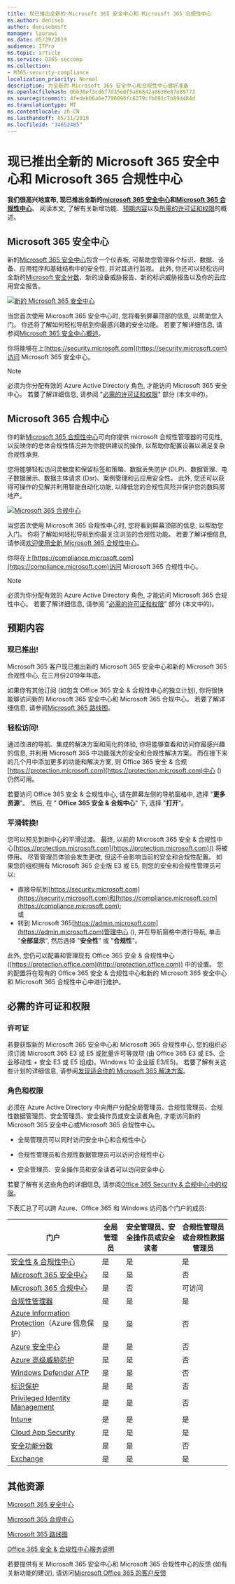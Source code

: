 ```yaml
---
title: 现已推出全新的 Microsoft 365 安全中心和 Microsoft 365 合规性中心
ms.author: deniseb
author: denisebmsft
manager: laurawi
ms.date: 05/29/2019
audience: ITPro
ms.topic: article
ms.service: O365-seccomp
ms.collection:
- M365-security-compliance
localization_priority: Normal
description: 为全新的 Microsoft 365 安全中心和合规性中心做好准备
ms.openlocfilehash: 0bb30ef3cd6f7d35e0f5a86842a8638e87e89773
ms.sourcegitcommit: 4fedeb06a6e7796096fc6279cfb091c7b89d484d
ms.translationtype: MT
ms.contentlocale: zh-CN
ms.lasthandoff: 05/31/2019
ms.locfileid: "34652485"
---
```

# <a name="the-new-microsoft-365-security-center-and-microsoft-365-compliance-center-are-now-generally-available"></a>现已推出全新的 Microsoft 365 安全中心和 Microsoft 365 合规性中心

**我们很高兴地宣布, 现已推出全新的[microsoft 365 安全中心](#microsoft-365-security-center)和[Microsoft 365 合规性中心](#microsoft-365-compliance-center)**。 阅读本文, 了解有关新增功能、[预期内容](#what-to-expect)以及[所需的许可证和权限](#required-licenses-and-permissions)的概述。

## <a name="microsoft-365-security-center"></a>Microsoft 365 安全中心

新的[Microsoft 365 安全中心](overview-security-center.md)包含一个仪表板, 可帮助您管理各个标识、数据、设备、应用程序和基础结构中的安全性, 并对其进行监视。 此外, 你还可以轻松访问全新的[Microsoft 安全分数](microsoft-secure-score.md)、新的设备威胁报告、新的标识威胁报告以及你的云应用安全报告。 

[![新的 Microsoft 365 安全中心](media/m365-security-center.png)](overview-security-center.md)

当您首次使用 Microsoft 365 安全中心时, 您将看到屏幕顶部的信息, 以帮助您入门。 你还将了解如何轻松导航到你最感兴趣的安全功能。 若要了解详细信息, 请参阅[Microsoft 365 安全中心概述](overview-security-center.md)。

你将能够在上[https://security.microsoft.com](https://security.microsoft.com)访问 Microsoft 365 安全中心。 

> [!NOTE]
> 必须为你分配有效的 Azure Active Directory 角色, 才能访问 Microsoft 365 安全中心。 若要了解详细信息, 请参阅 "[必需的许可证和权限](#required-licenses-and-permissions)" 部分 (本文中的)。

## <a name="microsoft-365-compliance-center"></a>Microsoft 365 合规中心

你的新[Microsoft 365 合规性中心](microsoft-365-compliance-center.md)可向你提供 microsoft 合规性管理器的可见性, 以反映你的总体合规性情况并为你提供建议的操作, 以帮助你配置设置以满足复杂合规性承担. 

您将能够轻松访问灵敏度和保留标签和策略、数据丢失防护 (DLP)、数据管理、电子数据展示、数据主体请求 (Dsr)、案例管理和云应用安全性。 此外, 您还可以获得可操作的见解并利用智能自动化功能, 以降低您的合规性风险并保护您的数码房地产。 

[![Microsoft 365 合规中心](media/m365-compliance-center.png)](microsoft-365-compliance-center.md)

当您首次使用 Microsoft 365 合规性中心时, 您将看到屏幕顶部的信息, 以帮助您入门。 你将了解如何轻松导航到你最关注浏览的合规性功能。 若要了解详细信息, 请参阅[欢迎使用全新 Microsoft 365 合规性中心](microsoft-365-compliance-center.md)。

你将在上[https://compliance.microsoft.com](https://compliance.microsoft.com)访问 Microsoft 365 合规性中心。  

> [!NOTE]
> 必须为你分配有效的 Azure Active Directory 角色, 才能访问 Microsoft 365 合规性中心。 若要了解详细信息, 请参阅 "[必需的许可证和权限](#required-licenses-and-permissions)" 部分 (本文中的)。

## <a name="what-to-expect"></a>预期内容

### <a name="available-now"></a>现已推出!

Microsoft 365 客户现已推出新的 Microsoft 365 安全中心和新的 Microsoft 365 合规性中心, 在三月份2019年年底。 

如果你有其他订阅 (如包含 Office 365 安全 & 合规性中心的独立计划), 你将很快能够访问新的 Microsoft 365 安全中心和 Microsoft 365 合规中心。 若要了解详细信息, 请参阅[Microsoft 365 路线图](https://www.microsoft.com/microsoft-365/roadmap)。

### <a name="easy-access"></a>轻松访问!

通过改进的导航、集成的解决方案和简化的体验, 你将能够查看和访问你最感兴趣的信息, 并利用 Microsoft 365 中功能强大的安全和合规性解决方案。 而在接下来的几个月中添加更多的功能和解决方案, 则 Office 365 安全 & 合规[https://protection.microsoft.com](https://protection.microsoft.com)中心 () 仍然可用。

若要访问 Office 365 安全 & 合规性中心, 请在屏幕左侧的导航窗格中, 选择 "**更多资源**"。 然后, 在 " **Office 365 安全 & 合规中心**" 下, 选择 "**打开**"。

### <a name="smooth-transition"></a>平滑转换!

您可以预见到新中心的平滑过渡。 最终, 以前的 Microsoft 365 安全 & 合规性中心[https://protection.microsoft.com](https://protection.microsoft.com)() 将被停用。 尽管管理员体验会发生更改, 但这不会影响当前的安全和合规性配置。 如果您的组织拥有 Microsoft 365 企业版 E3 或 E5, 则您的安全和合规性管理员可以:

- 直接导航到[https://security.microsoft.com](https://security.microsoft.com)和[https://compliance.microsoft.com](https://compliance.microsoft.com); <br>或  
- 转到 Microsoft 365[https://admin.microsoft.com](https://admin.microsoft.com)管理中心 (), 并在导航窗格中进行导航, 单击 "**全部显示**", 然后选择 "**安全性**" 或 "**合规性**"。

此外, 您仍可以配置和管理现有 Office 365 安全 & 合规性中心 ([https://protection.office.com](http://protection.office.com)) 中的设置。 您的配置将在现有的 Office 365 安全 & 合规性中心和新的 Microsoft 365 安全中心和 Microsoft 365 合规性中心中进行维护。  

## <a name="required-licenses-and-permissions"></a>必需的许可证和权限

### <a name="licenses"></a>许可证

若要获取新的 Microsoft 365 安全中心和 Microsoft 365 合规性中心, 您的组织必须订阅 Microsoft 365 E3 或 E5 或批量许可等效项 (由 Office 365 E3 或 E5、企业移动性 + 安全 E3 或 E5 组成)。Windows 10 企业版 E3/E5)。 若要了解有关这些计划的详细信息, 请参阅[发现适合你的 Microsoft 365 解决方案](https://www.microsoft.com/microsoft-365/compare-all-microsoft-365-plans)。

### <a name="roles-and-permissions"></a>角色和权限

必须在 Azure Active Directory 中向用户分配全局管理员、合规性管理员、合规性数据管理员、安全管理员、安全操作员或安全读者角色, 才能访问新的 Microsoft 365 安全中心或Microsoft 365 合规性中心。

- 全局管理员可以同时访问安全中心和合规性中心

- 合规性管理员和合规性数据管理员可以访问合规性中心

- 安全管理员、安全操作员和安全读者可以访问安全中心

 若要了解有关这些角色的详细信息, 请参阅[Office 365 Security & 合规中心中的权限](permissions-in-the-security-and-compliance-center.md)。
 
下表汇总了可以跨 Azure、Office 365 和 Windows 访问各个门户的成员:

|门户 |全局管理员 |安全管理员、安全操作员或安全读者|合规性管理员或合规性数据管理员 |
|---------|---------|---------|---------|
|[安全性 & 合规性中心](https://protection.office.com) |是 |是  |是 |
|[Microsoft 365 安全中心](https://security.microsoft.com) |是  | 是  | 否        |
|[Microsoft 365 合规中心](https://compliance.microsoft.com) | 是 | 否 | 可访问 |
|[合规性管理器](https://aka.ms/compliancemanager) |是 | 是 |是  |
|[Azure Information Protection](https://docs.microsoft.com/azure/information-protection)（Azure 信息保护） |是 |是 |否 |
|[Azure 安全中心](https://docs.microsoft.com/azure/security-center/)  |是 |是 |否 |
|[Azure 高级威胁防护](https://docs.microsoft.com/azure-advanced-threat-protection/what-is-atp)  |是 |是 |否 |
|[Windows Defender ATP](https://docs.microsoft.com/windows/security/threat-protection/windows-defender-atp/windows-defender-advanced-threat-protection?ocid=tia-260153000#windows-defender-atp) |是 |是 |否 |
|[标识保护](https://docs.microsoft.com/azure/active-directory/identity-protection)     |是 |是 |否 |
|[Privileged Identity Management](https://docs.microsoft.com/azure/active-directory/privileged-identity-management)     |是 |是 |否 |
|[Intune](https://docs.microsoft.com/intune)     |是 |是 |是 |
|[Cloud App Security](https://docs.microsoft.com/cloud-app-security/)     |是 |是 |是 |
|[安全功能分数](https://docs.microsoft.com/office365/securitycompliance/office-365-secure-score)     |是 |是 |否 |
|[Exchange](https://docs.microsoft.com/exchange/)     |是 |是 |是 |

## <a name="additional-resources"></a>其他资源

[Microsoft 365 安全中心](overview-security-center.md)

[Microsoft 365 合规中心](microsoft-365-compliance-center.md)

[Microsoft 365 路线图](https://www.microsoft.com/microsoft-365/roadmap)

[Office 365 安全 & 合规性中心服务说明](https://docs.microsoft.com/office365/servicedescriptions/office-365-platform-service-description/office-365-securitycompliance-center)

若要提供有关 Microsoft 365 安全中心和 Microsoft 365 合规性中心的反馈 (如有关新功能的建议), 请访问[Microsoft Office 365 的客户反馈](https://office365.uservoice.com)
